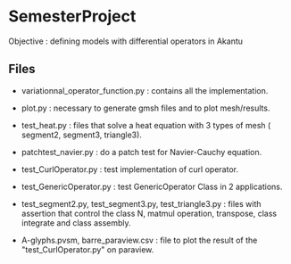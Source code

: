 # SemesterProject
 Objective : defining models with differential operators in Akantu
## Files 
- variationnal_operator_function.py : contains all the implementation.

- plot.py : necessary to generate gmsh files and to plot mesh/results.
  
- test_heat.py : files that solve a heat equation with 3 types of mesh ( segment2, segment3, triangle3).
  
- patchtest_navier.py : do a patch test for Navier-Cauchy equation.

- test_CurlOperator.py : test implementation of curl operator.

- test_GenericOperator.py : test GenericOperator Class in 2 applications.
  
- test_segment2.py, test_segment3.py, test_triangle3.py : files with assertion that control the class N, matmul operation, transpose, class integrate and class assembly.

- A-glyphs.pvsm, barre_paraview.csv : file to plot the result of the "test_CurlOperator.py" on paraview.
